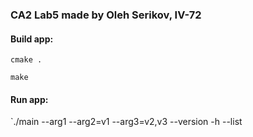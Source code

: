 ### CA2 Lab5 made by Oleh Serikov, IV-72

#### Build app:

`cmake .`

`make`

#### Run app:
`./main --arg1 --arg2=v1 --arg3=v2,v3 --version -h --list
